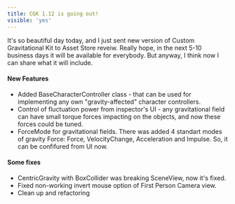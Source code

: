 ```yaml
---
title: CGK 1.12 is going out!
visible: 'yes'
---
```

It's so beautiful day today, and I just sent new version of Custom Gravitational Kit to Asset Store reveiw. 
Really hope, in the next 5-10 business days it will be available for everybody.
But anyway, I think now I can share what it will include.

#### New Features
 - Added BaseCharacterController class - that can be used for implementing any own "gravity-affected" character controllers.
 - Control of fluctuation power from inspector's UI - any gravitational field can have small torque forces impacting on the objects, and now these forces could be tuned. 
 - ForceMode for gravitational fields. There was added 4 standart modes of gravity Force: Force, VelocityChange, Acceleration and Impulse. So, it can be confifured from UI now.

#### Some fixes
 - CentricGravity with BoxCollider was breaking SceneView, now it's fixed.
 - Fixed non-working invert mouse option of First Person Camera view.
 - Clean up and refactoring
